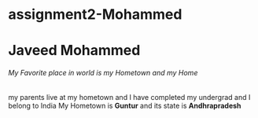 # assignment2-Mohammed
# Javeed Mohammed
###### My Favorite place in world is my Hometown and my Home
my parents live at my hometown and I have completed my undergrad and I belong to India 
My Hometown is **Guntur** and its state is **Andhrapradesh**
